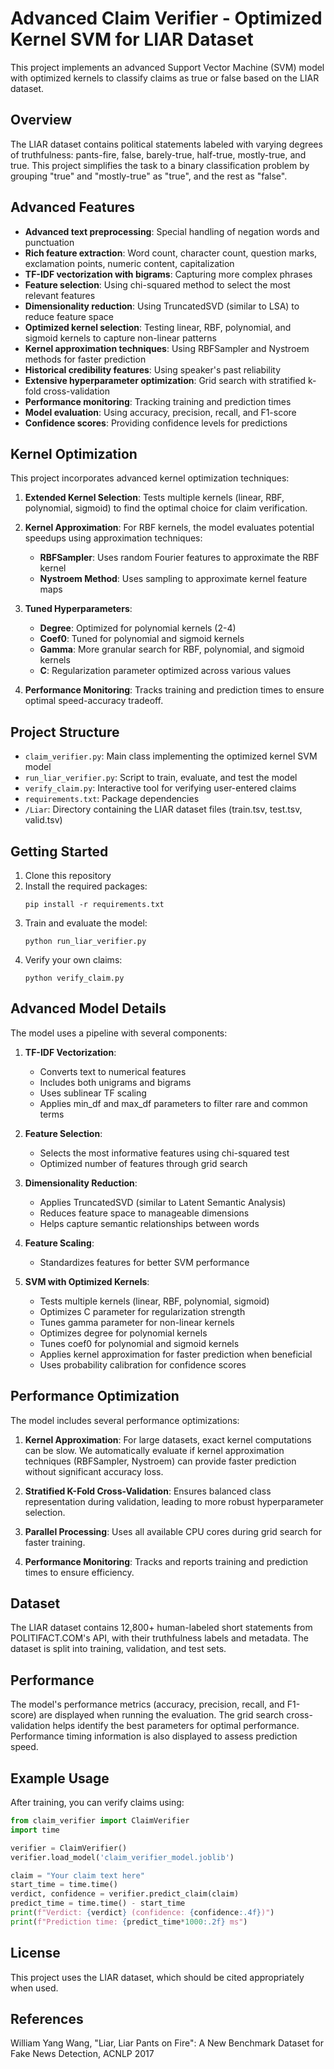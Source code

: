 # Advanced Claim Verifier - Optimized Kernel SVM for LIAR Dataset

This project implements an advanced Support Vector Machine (SVM) model with optimized kernels to classify claims as true or false based on the LIAR dataset.

## Overview

The LIAR dataset contains political statements labeled with varying degrees of truthfulness: pants-fire, false, barely-true, half-true, mostly-true, and true. This project simplifies the task to a binary classification problem by grouping "true" and "mostly-true" as "true", and the rest as "false".

## Advanced Features

- **Advanced text preprocessing**: Special handling of negation words and punctuation
- **Rich feature extraction**: Word count, character count, question marks, exclamation points, numeric content, capitalization
- **TF-IDF vectorization with bigrams**: Capturing more complex phrases
- **Feature selection**: Using chi-squared method to select the most relevant features
- **Dimensionality reduction**: Using TruncatedSVD (similar to LSA) to reduce feature space
- **Optimized kernel selection**: Testing linear, RBF, polynomial, and sigmoid kernels to capture non-linear patterns
- **Kernel approximation techniques**: Using RBFSampler and Nystroem methods for faster prediction
- **Historical credibility features**: Using speaker's past reliability
- **Extensive hyperparameter optimization**: Grid search with stratified k-fold cross-validation
- **Performance monitoring**: Tracking training and prediction times
- **Model evaluation**: Using accuracy, precision, recall, and F1-score
- **Confidence scores**: Providing confidence levels for predictions

## Kernel Optimization

This project incorporates advanced kernel optimization techniques:

1. **Extended Kernel Selection**: Tests multiple kernels (linear, RBF, polynomial, sigmoid) to find the optimal choice for claim verification.

2. **Kernel Approximation**: For RBF kernels, the model evaluates potential speedups using approximation techniques:
   - **RBFSampler**: Uses random Fourier features to approximate the RBF kernel
   - **Nystroem Method**: Uses sampling to approximate kernel feature maps

3. **Tuned Hyperparameters**:
   - **Degree**: Optimized for polynomial kernels (2-4)
   - **Coef0**: Tuned for polynomial and sigmoid kernels
   - **Gamma**: More granular search for RBF, polynomial, and sigmoid kernels
   - **C**: Regularization parameter optimized across various values

4. **Performance Monitoring**: Tracks training and prediction times to ensure optimal speed-accuracy tradeoff.

## Project Structure

- `claim_verifier.py`: Main class implementing the optimized kernel SVM model
- `run_liar_verifier.py`: Script to train, evaluate, and test the model
- `verify_claim.py`: Interactive tool for verifying user-entered claims
- `requirements.txt`: Package dependencies
- `/Liar`: Directory containing the LIAR dataset files (train.tsv, test.tsv, valid.tsv)

## Getting Started

1. Clone this repository
2. Install the required packages:
   ```
   pip install -r requirements.txt
   ```
3. Train and evaluate the model:
   ```
   python run_liar_verifier.py
   ```
4. Verify your own claims:
   ```
   python verify_claim.py
   ```

## Advanced Model Details

The model uses a pipeline with several components:

1. **TF-IDF Vectorization**: 
   - Converts text to numerical features
   - Includes both unigrams and bigrams
   - Uses sublinear TF scaling
   - Applies min_df and max_df parameters to filter rare and common terms

2. **Feature Selection**:
   - Selects the most informative features using chi-squared test
   - Optimized number of features through grid search

3. **Dimensionality Reduction**:
   - Applies TruncatedSVD (similar to Latent Semantic Analysis)
   - Reduces feature space to manageable dimensions
   - Helps capture semantic relationships between words

4. **Feature Scaling**:
   - Standardizes features for better SVM performance

5. **SVM with Optimized Kernels**:
   - Tests multiple kernels (linear, RBF, polynomial, sigmoid)
   - Optimizes C parameter for regularization strength
   - Tunes gamma parameter for non-linear kernels
   - Optimizes degree for polynomial kernels
   - Tunes coef0 for polynomial and sigmoid kernels
   - Applies kernel approximation for faster prediction when beneficial
   - Uses probability calibration for confidence scores

## Performance Optimization

The model includes several performance optimizations:

1. **Kernel Approximation**: For large datasets, exact kernel computations can be slow. We automatically evaluate if kernel approximation techniques (RBFSampler, Nystroem) can provide faster prediction without significant accuracy loss.

2. **Stratified K-Fold Cross-Validation**: Ensures balanced class representation during validation, leading to more robust hyperparameter selection.

3. **Parallel Processing**: Uses all available CPU cores during grid search for faster training.

4. **Performance Monitoring**: Tracks and reports training and prediction times to ensure efficiency.

## Dataset

The LIAR dataset contains 12,800+ human-labeled short statements from POLITIFACT.COM's API, with their truthfulness labels and metadata. The dataset is split into training, validation, and test sets.

## Performance

The model's performance metrics (accuracy, precision, recall, and F1-score) are displayed when running the evaluation. The grid search cross-validation helps identify the best parameters for optimal performance. Performance timing information is also displayed to assess prediction speed.

## Example Usage

After training, you can verify claims using:

```python
from claim_verifier import ClaimVerifier
import time

verifier = ClaimVerifier()
verifier.load_model('claim_verifier_model.joblib')

claim = "Your claim text here"
start_time = time.time()
verdict, confidence = verifier.predict_claim(claim)
predict_time = time.time() - start_time
print(f"Verdict: {verdict} (confidence: {confidence:.4f})")
print(f"Prediction time: {predict_time*1000:.2f} ms")
```

## License

This project uses the LIAR dataset, which should be cited appropriately when used.

## References

William Yang Wang, "Liar, Liar Pants on Fire": A New Benchmark Dataset for Fake News Detection, ACNLP 2017


